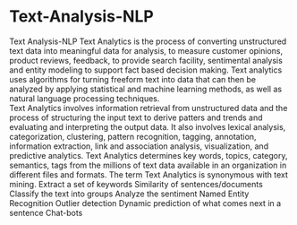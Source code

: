 # Text-Analysis-NLP
Text Analysis-NLP
Text Analytics is the process of converting unstructured text data into meaningful data for analysis, to measure customer opinions, product reviews, feedback, to provide search facility, sentimental analysis and entity modeling to support fact based decision making. 
Text analytics uses algorithms for turning freeform text into data that can then be analyzed by applying statistical and machine learning methods, as well as natural language processing techniques.  
Text Analytics involves information retrieval from unstructured data and the process of structuring the input text to derive patters and trends and evaluating and interpreting the output data. 
It also involves lexical analysis, categorization, clustering, pattern recognition, tagging, annotation, information extraction, link and association analysis, visualization, and predictive analytics. 
Text Analytics determines key words, topics, category, semantics, tags from the millions of text data available in an organization in different files and formats. 
The term Text Analytics is synonymous with text mining.
Extract a set of keywords
Similarity of sentences/documents
Classify the text into groups
Analyze the sentiment
Named Entity Recognition
Outlier detection
Dynamic prediction of what comes next in a sentence
Chat-bots
